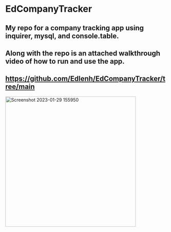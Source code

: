 # EdCompanyTracker
## My repo for a company tracking app using inquirer, mysql, and console.table. 
## Along with the repo is an attached walkthrough video of how to run and use the app. 
## https://github.com/Edlenh/EdCompanyTracker/tree/main

<img width="406" alt="Screenshot 2023-01-29 155950" src="https://user-images.githubusercontent.com/84059980/215363605-8c84cdb3-3b22-4850-8595-124e115ad93f.png">
